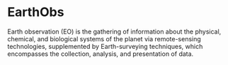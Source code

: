 # EarthObs

Earth observation (EO) is the gathering of information about the physical, chemical, and biological systems of the planet via remote-sensing technologies, supplemented by Earth-surveying techniques, which encompasses the collection, analysis, and presentation of data.
